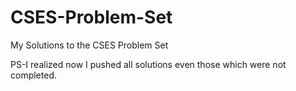 # CSES-Problem-Set
My Solutions to the CSES Problem Set

PS-I realized now I pushed all solutions even those which were not completed.
